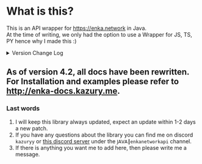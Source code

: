 # What is this?

This is an API wrapper for https://enka.network in Java.
<br> At the time of writing, we only had the option to use a Wrapper for JS, TS, PY hence why I made this :)

<details>
<summary>Version Change Log</summary>

> Update - 01/08/2024 - Library Version: 4.8 | Honkai: Star Rail, Bug Fix Update
- Added new 2.4 [version data](<https://github.com/kazuryyx/EnkaNetworkAPI/commit/88897951bef3dc1d126798b5bd0b213f3fdb4e5d>)
- Exceptions from ``fetch(X)User`` methods are no longer printed instantly, use the failure consumer instead
- Fixes a bug for Genshin Impact when players had empty substats
- Fixes a bug for Genshin Impact when players didn't previously set their profile picture

> Update - 17/07/2024 - Library Version: 4.8 | Genshin Impact Update
- Added new 4.8 [version data](<https://github.com/kazuryyx/EnkaNetworkAPI/commit/4d3b47cf81b8a4c140f967472db9e3668e67aee7>)

> Update - 19/06/2024 - Library Version: 4.7 | Honkai: Star Rail Update
- Added new 2.3 [version data](<https://github.com/kazuryyx/EnkaNetworkAPI/commit/ebb72fdf8b6dc762c7be512054a4a85e62fb00c8>)
- New Methods:
  - ``EnkaNetworkAPI#getSRLightconeData``
  - ``EnkaNetworkAPI#getAllSRLightcones``
  - ``SRLightconeData#getName``

**Note:** There have been other changes before these, only the latest 3 will show.
</details>

## As of version 4.2, all docs have been rewritten. For Installation and examples please refer to http://enka-docs.kazury.me.

### Last words
1. I will keep this library always updated, expect an update within 1-2 days a new patch.
2. If you have any questions about the library you can find me on discord ``kazuryy`` or [this discord server](https://discord.gg/CuXPVGJDhk) under the ``𝖩𝖠𝖵𝖠┃enkanetworkapi`` channel.
3. If there is anything you want me to add here, then please write me a message.
